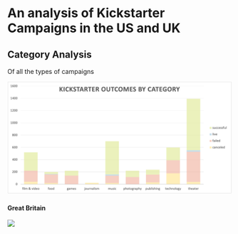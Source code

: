 # **An analysis of Kickstarter Campaigns in the US and UK**

## **Category Analysis**

Of all the types of campaigns 

![](images/01-all-kickstarter-categories.png)

#### **Great Britain**
![](images/gb-category-outcomes.png)

